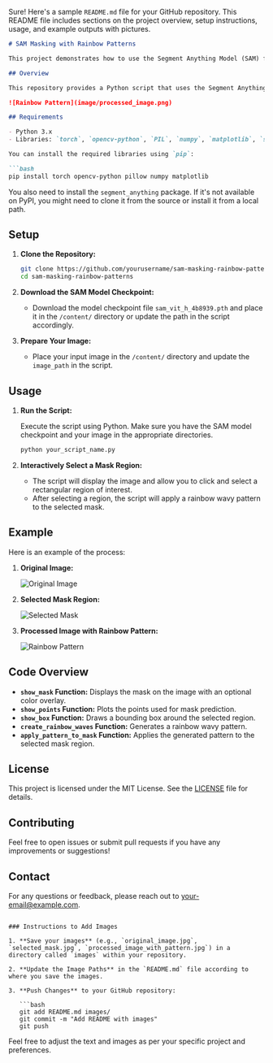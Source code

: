 Sure! Here's a sample `README.md` file for your GitHub repository. This README file includes sections on the project overview, setup instructions, usage, and example outputs with pictures.

```markdown
# SAM Masking with Rainbow Patterns

This project demonstrates how to use the Segment Anything Model (SAM) for image segmentation and apply custom rainbow patterns to segmented regions. 

## Overview

This repository provides a Python script that uses the Segment Anything Model (SAM) to automatically generate masks for a given image. The script allows you to interactively select a region of interest and apply a wavy rainbow pattern to the selected mask.

![Rainbow Pattern](image/processed_image.png)

## Requirements

- Python 3.x
- Libraries: `torch`, `opencv-python`, `PIL`, `numpy`, `matplotlib`, `segment_anything`

You can install the required libraries using `pip`:

```bash
pip install torch opencv-python pillow numpy matplotlib
```

You also need to install the `segment_anything` package. If it's not available on PyPI, you might need to clone it from the source or install it from a local path.

## Setup

1. **Clone the Repository:**

   ```bash
   git clone https://github.com/yourusername/sam-masking-rainbow-patterns.git
   cd sam-masking-rainbow-patterns
   ```

2. **Download the SAM Model Checkpoint:**
   
   - Download the model checkpoint file `sam_vit_h_4b8939.pth` and place it in the `/content/` directory or update the path in the script accordingly.

3. **Prepare Your Image:**

   - Place your input image in the `/content/` directory and update the `image_path` in the script.

## Usage

1. **Run the Script:**

   Execute the script using Python. Make sure you have the SAM model checkpoint and your image in the appropriate directories.

   ```bash
   python your_script_name.py
   ```

2. **Interactively Select a Mask Region:**

   - The script will display the image and allow you to click and select a rectangular region of interest.
   - After selecting a region, the script will apply a rainbow wavy pattern to the selected mask.

## Example

Here is an example of the process:

1. **Original Image:**

   ![Original Image](images/original_image.jpg)

2. **Selected Mask Region:**

   ![Selected Mask](images/selected_mask.jpg)

3. **Processed Image with Rainbow Pattern:**

   ![Rainbow Pattern](images/processed_image_with_pattern.jpg)

## Code Overview

- **`show_mask` Function:** Displays the mask on the image with an optional color overlay.
- **`show_points` Function:** Plots the points used for mask prediction.
- **`show_box` Function:** Draws a bounding box around the selected region.
- **`create_rainbow_waves` Function:** Generates a rainbow wavy pattern.
- **`apply_pattern_to_mask` Function:** Applies the generated pattern to the selected mask region.

## License

This project is licensed under the MIT License. See the [LICENSE](LICENSE) file for details.

## Contributing

Feel free to open issues or submit pull requests if you have any improvements or suggestions!

## Contact

For any questions or feedback, please reach out to [your-email@example.com](mailto:your-email@example.com).
```

### Instructions to Add Images

1. **Save your images** (e.g., `original_image.jpg`, `selected_mask.jpg`, `processed_image_with_pattern.jpg`) in a directory called `images` within your repository.

2. **Update the Image Paths** in the `README.md` file according to where you save the images.

3. **Push Changes** to your GitHub repository:

   ```bash
   git add README.md images/
   git commit -m "Add README with images"
   git push
   ```

Feel free to adjust the text and images as per your specific project and preferences.

